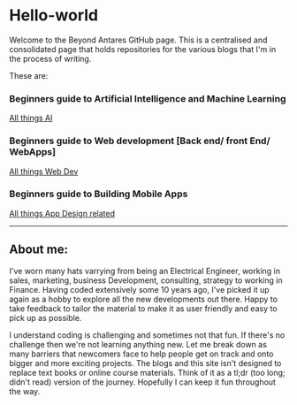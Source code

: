 # Hello-world

Welcome to the Beyond Antares GitHub page. This is a centralised and consolidated page that holds
repositories for the various blogs that I'm in the process of writing. 

These are:

### Beginners guide to Artificial Intelligence and Machine Learning
[All things AI](allthingsai.wordpress.com "Learn AI, ML & DL")

### Beginners guide to Web development [Back end/ front End/ WebApps]
[All things Web Dev](allthingswebdev.wordpress.com "Learn web Development")

### Beginners guide to Building Mobile Apps
[All things App Design related](allthingsapps.wordpress.com)


***
## About me:
I've worn many hats varrying from being an Electrical Engineer, working in sales, marketing, business Development, 
consulting, strategy to working in Finance. Having coded extensively some 10 years ago, I've picked it 
up again as a hobby to explore all the new developments out there. Happy to take feedback to tailor the material
to make it as user friendly and easy to pick up as possible. 

I understand coding is challenging and sometimes not that fun. If there's no challenge then we're not learning
anything new. Let me break down as many barriers that newcomers face to help people get on track and 
onto bigger and more exciting projects. The blogs and this site isn't designed to replace text books or online
course materials. Think of it as a tl;dr (too long; didn't read) version of the journey. 
Hopefully I can keep it fun throughout the way. 



